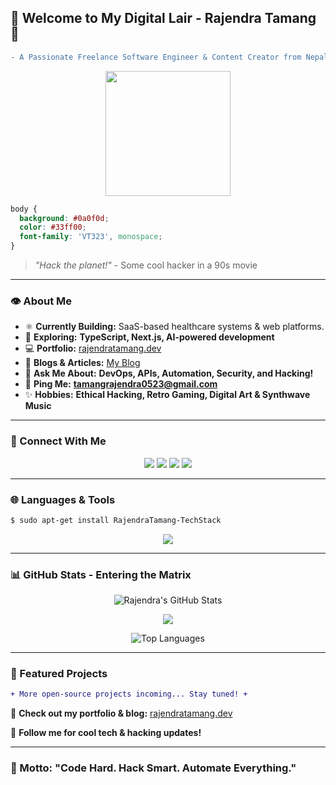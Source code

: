 ## 🔐 Welcome to My Digital Lair - Rajendra Tamang 🔐

```diff
- A Passionate Freelance Software Engineer & Content Creator from Nepal -
```

<p align="center">
  <img src="https://media.giphy.com/media/ZVik7pBtu9dNS/giphy.gif" width="200px"/>
</p>

```css
body {
  background: #0a0f0d;
  color: #33ff00;
  font-family: 'VT323', monospace;
}
```

> _"Hack the planet!"_ - Some cool hacker in a 90s movie

---

### 👁 About Me
- ⚛ **Currently Building:** SaaS-based healthcare systems & web platforms.
- 🔬 **Exploring:** **TypeScript, Next.js, AI-powered development**
- 💻 **Portfolio:** [rajendratamang.dev](https://rajendratamang.dev/)
- 📝 **Blogs & Articles:** [My Blog](https://www.rajendratamang.dev)
- 📡 **Ask Me About:** **DevOps, APIs, Automation, Security, and Hacking!**
- 📢 **Ping Me:** **tamangrajendra0523@gmail.com**
- ✨ **Hobbies:** **Ethical Hacking, Retro Gaming, Digital Art & Synthwave Music**

---

### 🔗 Connect With Me
<p align="center">
  <a href="https://linkedin.com/in/rajendra-tamang"><img src="https://img.shields.io/badge/-LinkedIn-0077B5?style=flat-square&logo=linkedin&logoColor=white"></a>
  <a href="https://instagram.com/rajendra-tamangsssssss"><img src="https://img.shields.io/badge/-Instagram-purple?style=flat-square&logo=instagram&logoColor=white"></a>
  <a href="https://twitter.com/rajendra-tamang"><img src="https://img.shields.io/badge/-Twitter-1DA1F2?style=flat-square&logo=twitter&logoColor=white"></a>
  <a href="https://www.youtube.com/@rajendra-tamang"><img src="https://img.shields.io/badge/-YouTube-red?style=flat-square&logo=youtube&logoColor=white"></a>
</p>

---

### 🌐 Languages & Tools
```bash
$ sudo apt-get install RajendraTamang-TechStack
```
<p align="center">
  <img src="https://skillicons.dev/icons?i=linux,react,js,ts,php,docker,git,github,html,css,webpack,mysql,figma,adobexd" />
</p>

---

### 📊 GitHub Stats - Entering the Matrix
<p align="center">
  <img src="https://github-readme-stats.vercel.app/api?username=rajendratamang&show_icons=true&count_private=true&title_color=33ff00&text_color=33ff00&icon_color=33ff00&bg_color=0a0f0d&hide_border=true" alt="Rajendra's GitHub Stats"/>
</p>

<p align="center">
  <img src="https://github-readme-streak-stats.herokuapp.com/?user=rajendratamang&stroke=33ff00&background=0a0f0d&ring=33ff00&fire=33ff00&currStreakNum=33ff00&currStreakLabel=33ff00&sideNums=33ff00&sideLabels=33ff00&dates=33ff00&hide_border=true" />
</p>

<p align="center">
  <img src="https://github-readme-stats.vercel.app/api/top-langs/?username=rajendratamang&langs_count=10&title_color=33ff00&text_color=33ff00&icon_color=33ff00&bg_color=0a0f0d&hide_border=true&locale=en&custom_title=Top%20Languages" alt="Top Languages" />
</p>

---

### 🚀 Featured Projects

```diff
+ More open-source projects incoming... Stay tuned! +
```

📌 **Check out my portfolio & blog:** [rajendratamang.dev](https://rajendratamang.dev/)

📌 **Follow me for cool tech & hacking updates!**

---

### 💪 Motto: "Code Hard. Hack Smart. Automate Everything."
